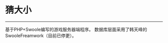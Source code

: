 # 猜大小
-------------------------------------------------------
基于PHP+Swoole编写的游戏服务器端程序。
数据库层面采用了韩天峰的SwooleFreamwork（目前已停更）。
